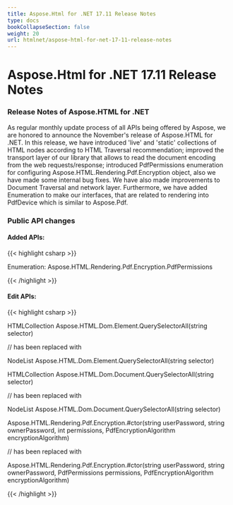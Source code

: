 ```yaml
---
title: Aspose.Html for .NET 17.11 Release Notes
type: docs
bookCollapseSection: false
weight: 20
url: htmlnet/aspose-html-for-net-17-11-release-notes
---
```


# **Aspose.Html for .NET 17.11 Release Notes**
### **Release Notes of Aspose.HTML for .NET**
As regular monthly update process of all APIs being offered by Aspose, we are honored to announce the November's release of Aspose.HTML for .NET. In this release, we have introduced 'live' and 'static' collections of HTML nodes according to HTML Traversal recommendation; improved the transport layer of our library that allows to read the document encoding from the web requests/response; introduced PdfPermissions enumeration for configuring Aspose.HTML.Rendering.Pdf.Encryption object, also we have made some internal bug fixes. We have also made improvements to Document Traversal and network layer. Furthermore, we have added Enumeration to make our interfaces, that are related to rendering into PdfDevice which is similar to Aspose.Pdf.
### **Public API changes**
#### **Added APIs:**
{{< highlight csharp >}}

 Enumeration: Aspose.HTML.Rendering.Pdf.Encryption.PdfPermissions

{{< /highlight >}}
#### **Edit APIs:**
{{< highlight csharp >}}

 HTMLCollection Aspose.HTML.Dom.Element.QuerySelectorAll(string selector)

// has been replaced with

NodeList Aspose.HTML.Dom.Element.QuerySelectorAll(string selector)

HTMLCollection Aspose.HTML.Dom.Document.QuerySelectorAll(string selector)

// has been replaced with

NodeList Aspose.HTML.Dom.Document.QuerySelectorAll(string selector)

Aspose.HTML.Rendering.Pdf.Encryption.#ctor(string userPassword, string ownerPassword, int permissions, PdfEncryptionAlgorithm encryptionAlgorithm)

// has been replaced with

Aspose.HTML.Rendering.Pdf.Encryption.#ctor(string userPassword, string ownerPassword, PdfPermissions permissions, PdfEncryptionAlgorithm encryptionAlgorithm)

{{< /highlight >}}




